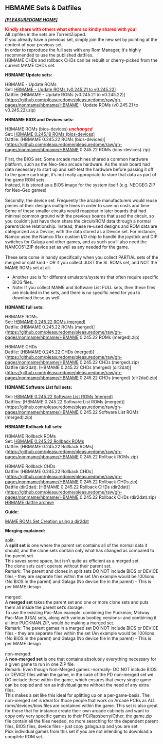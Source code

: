 ## HBMAME Sets & Datfiles

<i><b>[[PLEASUREDOME HOME]](https://pleasuredome.github.io/pleasuredome/index.html)</b></i><br>

<b><span style="color: red;">Kindly share with others what others so kindly shared with you!</span></b><br>
All zipfiles in the sets are TorrentZipped.<br>
If you already have a previous set, simply join the new set by pointing at the content of your previous set.<br>
In order to reproduce the full sets with any Rom Manager, it's highly recommended to use the published datfiles.<br>
HBMAME CHDs and rollback CHDs can be rebuilt or cherry-picked from the current MAME CHDs set.<br>

<b>HBMAME Update sets:</b>

HBMAME - Update ROMs<br>
Set: [HBMAME - Update ROMs (v0.245.21 to v0.245.22)](magnet:?xt=urn:btih:7f2e4a9b260503f672a8ae58a4b07bc2e3f8b5eb&dn=HBMAME%20-%20Update%20ROMs%20%28v0.245.21%20to%20v0.245.22%29&tr=udp%3A%2F%2Ftracker.opentrackr.org%3A1337%2Fannounce&tr=udp%3A%2F%2Fexodus.desync.com%3A6969%2Fannounce)<br>
Datfile: [HBMAME - Update ROMs (v0.245.21 to v0.245.22)](https://github.com/pleasuredome/pleasuredome/raw/gh-pages/nonmame/hbmame/HBMAME - Update ROMs (v0.245.21 to v0.245.22).zip)<br>

<b>HBMAME BIOS and Devices sets:</b>

HBMAME ROMs (bios-devices)<i><b><span style="color: red"> unchanged </span></b></i><br>
Set: [HBMAME 0.245.19 ROMs (bios-devices)](magnet:?xt=urn:btih:e52b80dd75c0853264be3aef223d4283b38593d7&dn=HBMAME%200.245.19%20ROMs%20%28bios-devices%29&tr=udp%3A%2F%2Ftracker.opentrackr.org%3A1337%2Fannounce&tr=udp%3A%2F%2Fbt2.archive.org%3A6969%2Fannounce)<br>
Datfile: [HBMAME 0.245.22 ROMs (bios-devices)](https://github.com/pleasuredome/pleasuredome/raw/gh-pages/nonmame/hbmame/HBMAME 0.245.22 ROMs (bios-devices).zip)<br>

First, the BIOS set: Some arcade machines shared a common hardware platform, such as the Neo-Geo arcade hardware. As the main board had data necessary to start up and self-test the hardware before passing it off to the game cartridge, it’s not really appropriate to store that data as part of the game ROM sets.<br>
Instead, it is stored as a BIOS image for the system itself (e.g. NEOGEO.ZIP for Neo-Geo games)<br>
<br>
Secondly, the device set. Frequently the arcade manufacturers would reuse pieces of their designs multiple times in order to save on costs and time.<br>
Some of these smaller circuits would reappear in later boards that had minimal common ground with the previous boards that used the circuit, so you couldn’t just have them share the circuit/ROM data through a normal parent/clone relationship. Instead, these re-used designs and ROM data are categorized as a Device, with the data stored as a Device set. For instance, Namco used the Namco 51xx custom I/O chip to handle the joystick and DIP switches for Galaga and other games, and as such you’ll also need the NAMCO51.ZIP device set as well as any needed for the game.<br>
<br>
These sets come in handy specifically when you collect PARTIAL sets of the merged or split kind - OR if you collect JUST the SL ROMs set, and NOT the MAME ROMs set at all.<br>
- Another use is for different emulators/systems that often require specific BIOS files.<br>
- Note: If you collect MAME and Software List FULL sets, then these files are included in the sets, and there is no specific need for you to download these as well.<br>

<b>HBMAME full sets:</b>

HBMAME ROMs<br>
Set: [HBMAME 0.245.22 ROMs (merged)](magnet:?xt=urn:btih:921e740fff0d1fc716b40e8a09e49bd0d1caf124&dn=HBMAME%200.245.22%20ROMs%20%28merged%29&tr=udp%3A%2F%2Ftracker.opentrackr.org%3A1337%2Fannounce&tr=udp%3A%2F%2Fexodus.desync.com%3A6969%2Fannounce)<br>
Datfile: [HBMAME 0.245.22 ROMs (merged)](https://github.com/pleasuredome/pleasuredome/raw/gh-pages/nonmame/hbmame/HBMAME 0.245.22 ROMs (merged).zip)<br>

HBMAME CHDs<br>
Datfile: [HBMAME 0.245.22 CHDs (merged)](https://github.com/pleasuredome/pleasuredome/raw/gh-pages/nonmame/hbmame/HBMAME 0.245.22 CHDs (merged).zip)<br>
Datfile (dir2dat): [HBMAME 0.245.22 CHDs (merged) (dir2dat)](https://github.com/pleasuredome/pleasuredome/raw/gh-pages/nonmame/hbmame/HBMAME 0.245.22 CHDs (merged) (dir2dat).zip)<br>

<b>HBMAME Software List full sets:</b>

Set: [HBMAME 0.245.22 Software List ROMs (merged)](magnet:?xt=urn:btih:1f74f5c2bb6abfe3cd136a40410e6b8507845eb3&dn=HBMAME%200.245.22%20Software%20List%20ROMs%20%28merged%29&tr=udp%3A%2F%2Ftracker.opentrackr.org%3A1337%2Fannounce&tr=udp%3A%2F%2Fexodus.desync.com%3A6969%2Fannounce)<br>
Datfiles: [HBMAME 0.245.22 Software List ROMs (merged)](https://github.com/pleasuredome/pleasuredome/raw/gh-pages/nonmame/hbmame/HBMAME 0.245.22 Software List ROMs (merged).zip)<br>

<b>HBMAME Rollback full sets:</b>

HBMAME Rollback ROMs<br>
Set: [HBMAME 0.245.22 Rollback ROMs](magnet:?xt=urn:btih:a3beb623b1ea37286a9780575dcbb61c5f46d65e&dn=HBMAME%200.245.22%20Rollback%20ROMs&tr=udp%3A%2F%2Ftracker.opentrackr.org%3A1337%2Fannounce&tr=udp%3A%2F%2Fexodus.desync.com%3A6969%2Fannounce)<br>
Datfile: [HBMAME 0.245.22 Rollback ROMs](https://github.com/pleasuredome/pleasuredome/raw/gh-pages/nonmame/hbmame/HBMAME 0.245.22 Rollback ROMs.zip)<br>

HBMAME Rollback CHDs<br>
Datfile: [HBMAME 0.245.22 Rollback CHDs](https://github.com/pleasuredome/pleasuredome/raw/gh-pages/nonmame/hbmame/HBMAME 0.245.22 Rollback CHDs.zip)<br>
Datfile (dir2dat): [HBMAME 0.245.22 Rollback CHDs (dir2dat)](https://github.com/pleasuredome/pleasuredome/raw/gh-pages/nonmame/hbmame/HBMAME 0.245.22 Rollback CHDs (dir2dat).zip)<br>
[HBMAME datfile archive](https://github.com/pleasuredome/pleasuredome/raw/gh-pages/nonmame/hbmame/MisfitMAME_HBMAME_ROMs.7z)

<b>Guide:</b>

[MAME ROMs Set Creation using a dir2dat](https://pleasuredome.miraheze.org/wiki/MAME_ROMs_Set_Creation_using_a_dir2dat)<br>

<b>Merging explained:</b>

split:<br>
A <b>split set</b> is one where the parent set contains all of the normal data it should, and the clone sets contain only what has changed as compared to the parent set.<br>
This saves some space, but isn’t quite as efficient as a merged set.<br>
The clone sets can't operate without their parent set.<br>
Remark: The parent and clones in split sets DO NOT include BIOS or DEVICE files - they are separate files within the set (An example would be 100lions (No BIOS in the parent) and Galaga (No device file in the parent) - This is per MAME design<br>
<br>
merged:<br>
A <b>merged set</b> takes the parent set and one or more clone sets and puts them all inside the parent set’s storage.<br>
To use the existing Pac-Man example, combining the Puckman, Midway Pac-Man (USA) sets, along with various bootleg versions– and combining it all into PUCKMAN.ZIP, would be making a merged set.<br>
Remark: The parent games in a merged set DO NOT include BIOS or DEVICE files - they are separate files within the set (An example would be 100lions (No BIOS in the parent) and Galaga (No device file in the parent) - This is per MAME design<br>
<br>
non-merged:<br>
A <b>non-merged set</b> is one that contains absolutely everything necessary for a given game to run in one ZIP file.<br>
Remark: Even though Non-Merged games -normally- DO NOT include BIOS or DEVICE files within the game, in the case of the PD non-merged set we DO include these within the game, which ensures that every single game can be copied and ran as individual game without the need of any extra files.<br>
This makes a set like this ideal for splitting up on a per-game-basis.
The non-merged set is ideal for those people that work on Arcade PCBs as ALL roms/devices/bios files are contained within the game. This set is also great for those that for instance create their own arcade cabinets and want to copy only very specific games to their PC/Rapsberry/Other, the game.zip file contain all the files needed, no more searching for the dependent parent files, BIOS files, device files - just copy galaga.zip and you are set.<br>
Pick individual games from this set if you are not intending to download a complete ROM set.
